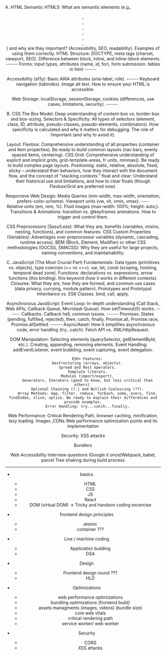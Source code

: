 A. HTML
Semantic HTML5:
        What are semantic elements (e.g., <header>, <nav>, <main>, <article>, <section>, <footer>, <aside>) and why are they important? (Accessibility, SEO, readability).
        Examples of using them correctly.
        HTML Structure:
        DOCTYPE, meta tags (charset, viewport, SEO).
        Difference between block, inline, and inline-block elements.        ------
        Forms: input types, attributes (name, id, for), form submission.
        tables in html          ------

Accessibility (a11y):
    Basic ARIA attributes (aria-label, role).       ------
    Keyboard navigation (tabindex).
    Image alt text.
    How to ensure your HTML is accessible.

Web Storage: localStorage, sessionStorage, cookies (differences, use cases, limitations, security).     ------


B. CSS
The Box Model: Deep understanding of content-box vs. border-box and box-sizing.
Selectors & Specificity:
        All types of selectors (element, class, ID, attribute, pseudo-classes, pseudo-elements, combinators).
        How specificity is calculated and why it matters for debugging.
        The role of !important (and why to avoid it).

Layout:
        Flexbox: Comprehensive understanding of all properties (container and item properties). Be ready to build common layouts (nav bars, evenly spaced items, centering).
        CSS Grid: Comprehensive understanding of explicit and implicit grids, grid-template-areas, fr units, minmax(). Be ready to build complex page layouts.
        Positioning: static, relative, absolute, fixed, sticky – understand their behaviors, how they interact with the document flow, and the concept of "stacking contexts."
        float and clear: Understand their historical use and limitations, and how to clear floats (though Flexbox/Grid are preferred now).

Responsive Web Design:
        Media Queries (min-width, max-width, orientation, prefers-color-scheme).
        Viewport units (vw, vh, vmin, vmax).        ----    
        Relative units (em, rem, %).
        Fluid images (max-width: 100%; height: auto;).
        Transitions & Animations: transition vs. @keyframes animations. How to trigger and control them.

CSS Preprocessors (Sass/Less): What they are, benefits (variables, mixins, nesting, functions), and common features.
CSS Custom Properties (Variables): Advantages over preprocessor variables (dynamic, cascading, runtime access).
BEM (Block, Element, Modifier) or other CSS methodologies (OOCSS, SMACSS): Why they are useful for large projects, naming conventions, and maintainability.


C. JavaScript (The Most Crucial Part)
Fundamentals:
        Data types (primitives vs. objects), type coercion (== vs ===).
        var, let, const (scoping, hoisting, temporal dead zone).
        Functions: declarations vs. expressions, arrow functions (this binding).
        this keyword (how it works in different contexts).
        Closures: What they are, how they are formed, and common use cases (data privacy, currying, module pattern).
        Prototypes and Prototypal Inheritance vs. ES6 Classes.
        bind, call, apply.

Asynchronous JavaScript:
        Event Loop: In-depth understanding (Call Stack, Web APIs, Callback Queue, Microtask Queue). How setTimeout(0) works.    ------
        Callbacks: Callback hell, common issues.        ------
        Promises: States (pending, fulfilled, rejected), then, catch, finally, Promise.all, Promise.race, Promise.allSettled.       ------
        Async/Await: How it simplifies asynchronous code, error handling (try...catch).
        Fetch API vs. XMLHttpRequest.

DOM Manipulation:
        Selecting elements (querySelector, getElementById, etc.).
        Creating, appending, removing elements.
        Event Handling: addEventListener, event bubbling, event capturing, event delegation.

        ES6+ Features:
        Destructuring (arrays, objects).
        Spread and Rest operators.
        Template literals.
        Modules (import/export).
        Generators, Iterators (good to know, but less critical than others).
        Optional Chaining (?.) and Nullish Coalescing (??).
        Array Methods: map, filter, reduce, forEach, some, every, find, findIndex, slice, splice. Be ready to explain their differences and provide examples.
        Error Handling: try...catch...finally.


Web Performance: Critical Rendering Path, browser caching, minification, lazy loading.
                Images ,CDNs
    Web performance optimization points and its implementation


Security: XSS attacks 

Bundlers 

Web Accessibility Interview questions (Google it once)Webpack, babel, parcel
Tree shaking during build process

------------------------------------------------------------------------------------------------------------------------------


* basics 
    - HTML
    - CSS
    - JS 
    - React
    - DOM (virtual DOM)
-> Tricky and handson coding excercise 

* frontend design principles
    - atomic
    - container ??? 

* Live / machine coding 
    - Application building
    - DSA 

* Design 
    - Frontend design round ??? 
    - HLD 

* Optimizations 
    - web performance optimizations
    - bundling optimizations  (frontend build)
    - assets managments (images, videos) (bundle size)
    - core web vitals
    - critical rendering path
    - service worker/ web worker

* Security
    - CORS
    - XSS attacks 